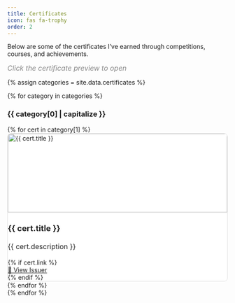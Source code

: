 ```yaml
---
title: Certificates
icon: fas fa-trophy
order: 2
---
```


Below are some of the certificates I’ve earned through competitions, courses, and achievements.

<div class="mb-3" style="font-size: 1rem; color: #888;">
  <em>Click the certificate preview to open</em>
</div>

<style>
 :root {
   --cert-card-bg: #fff;
   --cert-card-color: #222;
   --cert-card-border: #e0e0e0;
   --cert-card-title: #222;
   --cert-card-text: #222;
   --cert-card-link: #222;
   --cert-card-img-bg: #fff;
 }
 
 /* Automatic dark mode based on system preference */
 @media (prefers-color-scheme: dark) {
   :root {
     --cert-card-bg: #1E1E1E;
     --cert-card-color: #f1f3f6;
     --cert-card-border: #1E1E1E;
     --cert-card-title: #f1f3f6;
     --cert-card-text: #f1f3f6;
     --cert-card-link: #f1f3f6;
     --cert-card-img-bg: #23272f;
   }
 }
 
 /* Manual theme overrides */
 html[data-mode="dark"],
 body[data-mode="dark"],
 [data-bs-theme="dark"],
 .dark-mode {
   --cert-card-bg: #1E1E1E;
   --cert-card-color: #f1f3f6;
   --cert-card-border: #1E1E1E;
   --cert-card-title: #f1f3f6;
   --cert-card-text: #f1f3f6;
   --cert-card-link: #f1f3f6;
   --cert-card-img-bg: #23272f;
 }
 
 html[data-mode="light"],
 body[data-mode="light"],
 [data-bs-theme="light"],
 .light-mode {
   --cert-card-bg: #fff;
   --cert-card-color: #222;
   --cert-card-border: #e0e0e0;
   --cert-card-title: #222;
   --cert-card-text: #222;
   --cert-card-link: #222;
   --cert-card-img-bg: #fff;
 }
 
 .card.project-card, .project-card {
   background-color: var(--cert-card-bg) !important;
   color: var(--cert-card-color) !important;
   border: 1px solid var(--cert-card-border) !important;
   border-radius: 0.5rem;
   transition: background 0.2s, color 0.2s, border-color 0.2s;
 }
 
 .card.project-card .card-title,
 .card.project-card .card-text,
 .card.project-card .card-link,
 .project-card .card-title,
 .project-card .card-text,
 .project-card .card-link {
   color: var(--cert-card-color) !important;
 }
 
 .card.project-card .card-title,
 .project-card .card-title {
   color: var(--cert-card-title) !important;
 }
 
 .card.project-card .card-text,
 .project-card .card-text {
   color: var(--cert-card-text) !important;
 }
 
 .card.project-card .card-link,
 .project-card .card-link {
   color: var(--cert-card-link) !important;
   text-decoration: underline;
 }
 
 .card.project-card .card-link:hover,
 .project-card .card-link:hover {
   opacity: 0.8;
 }
 
 .project-card .card-img-top {
   background: var(--cert-card-img-bg) !important;
 }
</style>

{% assign categories = site.data.certificates %}

{% for category in categories %}
### {{ category[0] | capitalize }}

<div class="container-fluid px-0 mb-4">
  <div class="row row-cols-1 row-cols-md-2 g-4">
    {% for cert in category[1] %}
      <div class="col d-flex align-items-stretch">
        <div class="card h-100 shadow-sm project-card w-100">
          <a href="{{ cert.link }}" target="_blank" style="display:block;">
            <img src="{{ cert.image }}" class="card-img-top" style="object-fit: contain; width: 100%; height: 180px; aspect-ratio: 16/9; border-radius: 0.5rem 0.5rem 0 0;" alt="{{ cert.title }}">
          </a>
          <div class="card-body d-flex flex-column p-3 pb-2">
            <h3 class="card-title mb-1 mt-0" style="font-size: 1.15rem; line-height: 1.2;">{{ cert.title }}</h3>
            <p class="card-text mb-2 mt-1" style="font-size: 1rem; line-height: 1.5;">{{ cert.description }}</p>
            {% if cert.link %}
            <div class="mt-auto pt-2">
              <a href="{{ cert.link }}" target="_blank" class="card-link">🔗 View Issuer</a>
            </div>
            {% endif %}
          </div>
        </div>
      </div>
    {% endfor %}
  </div>
</div>
{% endfor %}
